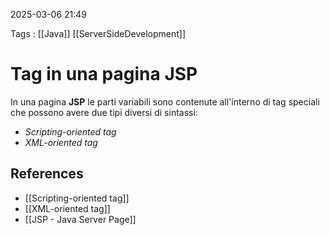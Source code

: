 2025-03-06 21:49

Tags : [[Java]] [[ServerSideDevelopment]]

# Tag in una pagina JSP

In una pagina **JSP** le parti variabili sono contenute all'interno di tag speciali che possono avere due tipi diversi di sintassi:
- *Scripting-oriented tag*
- *XML-oriented tag*
## References

- [[Scripting-oriented tag]]
- [[XML-oriented tag]]
- [[JSP - Java Server Page]]